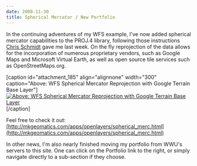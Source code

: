 ```yaml
---
date: 2008-11-30
title: Spherical Mercator / New Portfolio
---
```


In the continuing adventures of my WFS example, I've now added spherical mercator capabilities to the PROJ.4 library, following those instructions [Chris Schmidt](http://crschmidt.net/) gave me last week. On the fly reprojection of the data allows for the incorporation of numerous proprietary vendors, such as Google Maps and Microsoft Virtual Earth, as well as open source tile services such as OpenStreetMaps.org. <!-- more -->

[caption id="attachment_185" align="alignnone" width="300" caption="Above: WFS Spherical Mercator Reprojection with Google Terrain Base Layer"][![Above: WFS Spherical Mercator Reprojection with Google Terrain Base Layer](http://www.mkgeomatics.com/wordpress/wp-content/uploads/2008/11/wfs_spherical-300x298.jpg)](http://mkgeomatics.com/apps/openlayers/spherical_merc.html)[/caption]

Feel free to check it out: [http://mkgeomatics.com/apps/openlayers/spherical_merc.html](http://mkgeomatics.com/apps/openlayers/spherical_merc.html)

In other news, I'm also nearly finished moving my portfolio from WWU's servers to this site. One can click on the Portfolio link to the right, or simply navigate directly to a sub-section if they choose.
